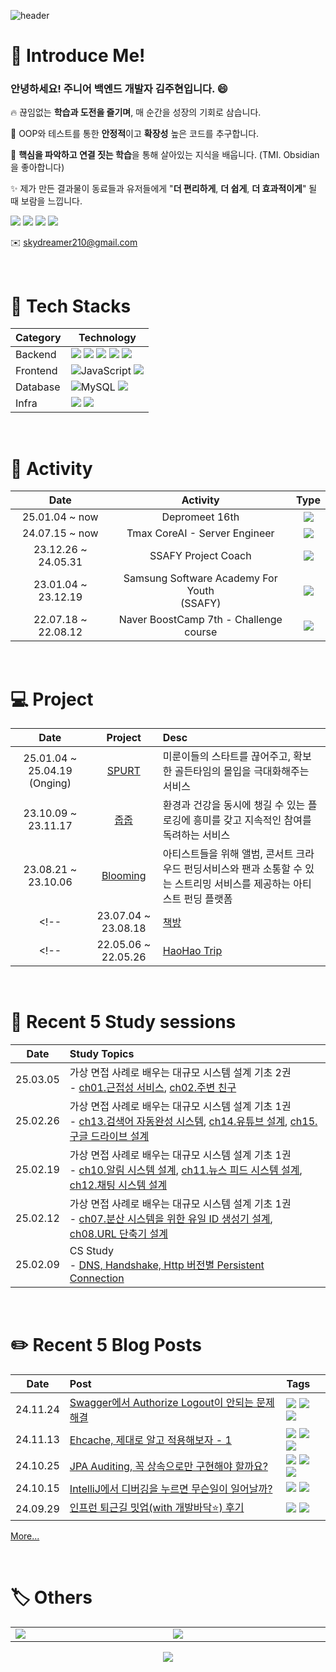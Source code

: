 ![header](https://capsule-render.vercel.app/api?type=waving&color=auto&height=300&section=header&text=skydreamer&desc=welcome%20everyone!&descAlign=70&descAlignY=65&fontSize=90)

<!-- <a href="버튼을 눌렀을 때 이동할 링크" target="_blank"><img src="https://img.shields.io/badge/Velog?style=뱃지모양&logo=Velog&logoColor=20C997"/></a> -->

# 🌟 Introduce Me!

### 안녕하세요! 주니어 백엔드 개발자 김주현입니다. 😄
🔥 끊임없는 **학습과 도전을 즐기며**, 매 순간을 성장의 기회로 삼습니다.

🚀 OOP와 테스트를 통한 **안정적**이고 **확장성** 높은 코드를 추구합니다.

🐬 **핵심을 파악하고 연결 짓는 학습**을 통해 살아있는 지식을 배웁니다. (TMI. Obsidian을 좋아합니다)

✨ 제가 만든 결과물이 동료들과 유저들에게 "**더 편리하게**, **더 쉽게**, **더 효과적이게**" 될 때 보람을 느낍니다.

<img src="https://img.shields.io/badge/Backend-5e5e5e"> <img src="https://img.shields.io/badge/Passion-d95757"> <img src="https://img.shields.io/badge/Core_Catching-7d4dd6"> <img src="https://img.shields.io/badge/Together-61c777">

✉️ skydreamer210@gmail.com


<br>

# 🍕 Tech Stacks
<table>
  <thead>
    <tr>
      <th>Category</th>
      <th>Technology</th>
    </tr>
  </thead>
  <tbody>
    <tr>
      <td>Backend</td>
      <td>
        <img src="https://img.shields.io/badge/Java-007396?style=for-the-badge&logo=OpenJDK&logoColor=white">
        <img src="https://img.shields.io/badge/Kotlin-7F52FF?style=for-the-badge&logo=Kotlin&logoColor=white">
        <img src="https://img.shields.io/badge/Spring-6DB33F?style=for-the-badge&logo=spring&logoColor=white">
        <img src="https://img.shields.io/badge/Spring%20Security-6DB33F?style=for-the-badge&logo=springsecurity&logoColor=white">
        <img src="https://img.shields.io/badge/JPA-59666C?style=for-the-badge&logo=hibernate&logoColor=white">
      </td>
    </tr>
    <tr>
      <td>Frontend</td>
      <td>
        <img src="https://img.shields.io/badge/JavaScript-F7DF1E?style=for-the-badge&logo=javascript&logoColor=black" alt="JavaScript">
        <img src="https://img.shields.io/badge/React-61DAFB?style=for-the-badge&logo=react&logoColor=white">
      </td>
    </tr>
    <tr>
      <td>Database</td>
      <td>
        <img src="https://img.shields.io/badge/MySQL-4479A1?style=for-the-badge&logo=mysql&logoColor=white" alt="MySQL">
        <img src="https://img.shields.io/badge/Redis-DC382D?style=for-the-badge&logo=redis&logoColor=white">
      </td>
    </tr>
    <tr>
      <td>Infra</td>
      <td>
        <img src="https://img.shields.io/badge/AWS%20EC2-FF9900?style=for-the-badge&logo=amazonec2&logoColor=white">
        <img src="https://img.shields.io/badge/Docker-2496ED?style=for-the-badge&logo=docker&logoColor=white">
      </td>
    </tr>
  </tbody>
</table>

<br>

# 🚀 Activity

|Date|Activity|Type|
|:---:|:---:|:---:|
|25.01.04 ~ now|Depromeet 16th|<img src="https://img.shields.io/badge/Activity_🏃‍♀️-a85bf0">|
|24.07.15 ~ now|Tmax CoreAI - Server Engineer|<img src="https://img.shields.io/badge/Work_🏢-40aadb">|
|23.12.26 ~ 24.05.31|SSAFY Project Coach|<img src="https://img.shields.io/badge/Activity_🏃‍♀️-a85bf0">|
|23.01.04 ~ 23.12.19|Samsung Software Academy For Youth<br>(SSAFY)|<img src="https://img.shields.io/badge/Education_📒-bf8b56">|
|22.07.18 ~ 22.08.12|Naver BoostCamp 7th - Challenge course|<img src="https://img.shields.io/badge/Education_📒-bf8b56">|

<br>

# 💻 Project
|Date|Project|Desc|
|:---:|:---:|:---|
|25.01.04 ~ 25.04.19 (Onging)|[SPURT](https://github.com/depromeet/SPURT-server)|미룬이들의 스타트를 끊어주고, 확보한 골든타임의 몰입을 극대화해주는 서비스|
|23.10.09 ~ 23.11.17|[줍줍](https://github.com/ZupZup-2EZ)|환경과 건강을 동시에 챙길 수 있는 플로깅에 흥미를 갖고 지속적인 참여를 독려하는 서비스|
|23.08.21 ~ 23.10.06|[Blooming](https://github.com/5vengers-5ssemble/blooming)|아티스트들을 위해 앨범, 콘서트 크라우드 펀딩서비스와 팬과 소통할 수 있는 스트리밍 서비스를 제공하는 아티스트 펀딩 플랫폼|
<!-- |23.07.04 ~ 23.08.18|[책방](https://github.com/chaekbang/chaekbang)|손쉽게 원하는 독서모임을 구하고 화상 독서모임을 진행할 수 있는 독서모임 플랫폼 서비스| -->
<!-- |22.05.06 ~ 22.05.26|[HaoHao Trip](https://github.com/Enjoy-Happy-Happy-Trip)|지역별 관광 데이터를 활용한 여행 계획 공유 플랫폼| -->

<br>

# 📖 Recent 5 Study sessions
|Date|Study Topics|
|:---:|:---|
|25.03.05|가상 면접 사례로 배우는 대규모 시스템 설계 기초 2권<br>- [ch01.근접성 서비스](https://github.com/depromeet/16th-study-system-design-interview/blob/main/vol2/chapter01/1%EC%9E%A5.%EA%B7%BC%EC%A0%91%EC%84%B1%20%EC%84%9C%EB%B9%84%EC%8A%A4_%EA%B9%80%EC%A3%BC%ED%98%84.md), [ch02.주변 친구](https://github.com/depromeet/16th-study-system-design-interview/blob/main/vol2/chapter02/2%EC%9E%A5.%EC%A3%BC%EB%B3%80%20%EC%B9%9C%EA%B5%AC_%EA%B9%80%EC%A3%BC%ED%98%84.md)|
|25.02.26|가상 면접 사례로 배우는 대규모 시스템 설계 기초 1권<br>- [ch13.검색어 자동완성 시스템](https://github.com/depromeet/16th-study-system-design-interview/blob/main/vol1/chapter13/13%EC%9E%A5%20%EA%B2%80%EC%83%89%EC%96%B4%20%EC%9E%90%EB%8F%99%EC%99%84%EC%84%B1%20%EC%8B%9C%EC%8A%A4%ED%85%9C_%EC%A3%BC%ED%98%84.md), [ch14.유튜브 설계](https://github.com/depromeet/16th-study-system-design-interview/blob/main/vol1/chapter14/14%EC%9E%A5%20%EC%9C%A0%ED%8A%9C%EB%B8%8C%20%EC%84%A4%EA%B3%84_%EC%A3%BC%ED%98%84.md), [ch15.구글 드라이브 설계](https://github.com/depromeet/16th-study-system-design-interview/blob/main/vol1/chapter15/15%EC%9E%A5%20%EA%B5%AC%EA%B8%80%20%EB%93%9C%EB%9D%BC%EC%9D%B4%EB%B8%8C%20%EC%84%A4%EA%B3%84_%EC%A3%BC%ED%98%84.md)|
|25.02.19|가상 면접 사례로 배우는 대규모 시스템 설계 기초 1권<br>- [ch10.알림 시스템 설계](https://github.com/depromeet/16th-study-system-design-interview/blob/main/vol1/chapter10/10%EC%9E%A5%20%EC%95%8C%EB%A6%BC%20%EC%8B%9C%EC%8A%A4%ED%85%9C%20%EC%84%A4%EA%B3%84_%EA%B9%80%EC%A3%BC%ED%98%84.md), [ch11.뉴스 피드 시스템 설계](https://github.com/depromeet/16th-study-system-design-interview/blob/main/vol1/chapter11/11%EC%9E%A5%20%EB%89%B4%EC%8A%A4%20%ED%94%BC%EB%93%9C%20%EC%8B%9C%EC%8A%A4%ED%85%9C%20%EC%84%A4%EA%B3%84_%EA%B9%80%EC%A3%BC%ED%98%84.md), [ch12.채팅 시스템 설계](https://github.com/depromeet/16th-study-system-design-interview/blob/main/vol1/chapter11/11%EC%9E%A5%20%EB%89%B4%EC%8A%A4%20%ED%94%BC%EB%93%9C%20%EC%8B%9C%EC%8A%A4%ED%85%9C%20%EC%84%A4%EA%B3%84_%EA%B9%80%EC%A3%BC%ED%98%84.md)|
|25.02.12|가상 면접 사례로 배우는 대규모 시스템 설계 기초 1권<br>- [ch07.분산 시스템을 위한 유일 ID 생성기 설계](https://github.com/depromeet/16th-study-system-design-interview/blob/main/vol1/chapter07/7%EC%9E%A5%20%EB%B6%84%EC%82%B0%20%EC%8B%9C%EC%8A%A4%ED%85%9C%EC%9D%84%20%EC%9C%84%ED%95%9C%20%EC%9C%A0%EC%9D%BC%20ID%20%EC%83%9D%EC%84%B1%EA%B8%B0%20%EC%84%A4%EA%B3%84_%EA%B9%80%EC%A3%BC%ED%98%84.md), [ch08.URL 단축기 설계](https://github.com/depromeet/16th-study-system-design-interview/blob/main/vol1/chapter08/8%EC%9E%A5%20URL%20%EB%8B%A8%EC%B6%95%EA%B8%B0%20%EC%84%A4%EA%B3%84_%EA%B9%80%EC%A3%BC%ED%98%84.md)|
|25.02.09|CS Study <br>- [DNS, Handshake, Http 버전별 Persistent Connection](https://github.com/damdam6/cs-tech-interview-study-2024/pull/65)|



<br>

# ✏️ Recent 5 Blog Posts
|Date|Post|Tags|
|:---:|:---|:---|
|24.11.24|[Swagger에서 Authorize Logout이 안되는 문제 해결](https://velog.io/@skydreamer21/Swagger%EC%97%90%EC%84%9C-Authorize-Logout%EC%9D%B4-%EC%95%88%EB%90%98%EB%8A%94-%EB%AC%B8%EC%A0%9C-%ED%95%B4%EA%B2%B0)|<img src="https://img.shields.io/badge/Session-80bf6d"> <img src="https://img.shields.io/badge/Cookie-80bf6d"> <img src="https://img.shields.io/badge/CORS-80bf6d">|
|24.11.13|[Ehcache, 제대로 알고 적용해보자 - 1](https://velog.io/@skydreamer21/Ehcache-%EC%A0%9C%EB%8C%80%EB%A1%9C-%EC%95%8C%EA%B3%A0-%EC%A0%81%EC%9A%A9%ED%95%B4%EB%B3%B4%EC%9E%90-1)|<img src="https://img.shields.io/badge/Ehcache-5d8cc9"> <img src="https://img.shields.io/badge/JCache-5d8cc9"> <img src="https://img.shields.io/badge/Spring_Cache_Abstraction-5d8cc9">|
|24.10.25|[JPA Auditing, 꼭 상속으로만 구현해야 할까요?](https://velog.io/@skydreamer21/JPA-Auditing-%EC%83%81%EC%86%8D-VS-%ED%95%A9%EC%84%B1)|<img src="https://img.shields.io/badge/JPA_Auditing-80bf6d"> <img src="https://img.shields.io/badge/Inheritance-80bf6d"> <img src="https://img.shields.io/badge/Composition-80bf6d">|
|24.10.15|[IntelliJ에서 디버깅을 누르면 무슨일이 일어날까?](https://velog.io/@skydreamer21/IntelliJ%EC%97%90%EC%84%9C-%EB%94%94%EB%B2%84%EA%B9%85%EC%9D%84-%EB%88%84%EB%A5%B4%EB%A9%B4-%EB%AC%B4%EC%8A%A8%EC%9D%BC%EC%9D%B4-%EC%9D%BC%EC%96%B4%EB%82%A0%EA%B9%8C)|<img src="https://img.shields.io/badge/Java_Debugging-5d8cc9"> <img src="https://img.shields.io/badge/Socket-5d8cc9">|
|24.09.29|[인프런 퇴근길 밋업(with 개발바닥⭐) 후기](https://velog.io/@skydreamer21/%EC%9D%B8%ED%94%84%EB%9F%B0-%ED%87%B4%EA%B7%BC%EA%B8%B8-%EB%B0%8B%EC%97%85with-%EA%B0%9C%EB%B0%9C%EB%B0%94%EB%8B%A5-%ED%9B%84%EA%B8%B0)|<img src="https://img.shields.io/badge/Inflearn-80bf6d"> <img src="https://img.shields.io/badge/Meetup-80bf6d">|

[More...](https://velog.io/@skydreamer21/posts)

<br>

# 🏷️ Others
<table>
    <tr>
        <td width="400"><a href="https://solved.ac/skydreamer21"><img src="http://mazassumnida.wtf/api/v2/generate_badge?boj=skydreamer21"></a></td>
        <td width="400"><img src="https://github-readme-stats.vercel.app/api?username=skydreamer21&theme=highcontrast"></td>
    </tr>
</table>

<div align="center"><img src="https://hits.seeyoufarm.com/api/count/incr/badge.svg?url=https%3A%2F%2Fgithub.com%2Fskydreamer21&count_bg=%2379C83D&title_bg=%23555555&icon=&icon_color=%23E7E7E7&title=hits&edge_flat=false"/></div>

<!-- ![Top Langs](https://github-readme-stats.vercel.app/api/top-langs/?username=anuraghazra&layout=compact) -->

<!--
**skydreamer21/skydreamer21** is a ✨ _special_ ✨ repository because its `README.md` (this file) appears on your GitHub profile.

Here are some ideas to get you started:

- 🔭 I’m currently working on ...
- 🌱 I’m currently learning ...
- 👯 I’m looking to collaborate on ...
- 🤔 I’m looking for help with ...
- 💬 Ask me about ...
- 📫 How to reach me: ...
- 😄 Pronouns: ...
- ⚡ Fun fact: ...
-->


